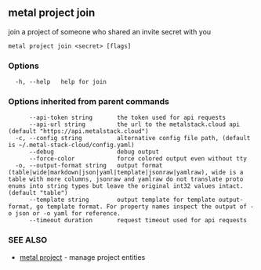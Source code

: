 ## metal project join

join a project of someone who shared an invite secret with you

```
metal project join <secret> [flags]
```

### Options

```
  -h, --help   help for join
```

### Options inherited from parent commands

```
      --api-token string       the token used for api requests
      --api-url string         the url to the metalstack.cloud api (default "https://api.metalstack.cloud")
  -c, --config string          alternative config file path, (default is ~/.metal-stack-cloud/config.yaml)
      --debug                  debug output
      --force-color            force colored output even without tty
  -o, --output-format string   output format (table|wide|markdown|json|yaml|template|jsonraw|yamlraw), wide is a table with more columns, jsonraw and yamlraw do not translate proto enums into string types but leave the original int32 values intact. (default "table")
      --template string        output template for template output-format, go template format. For property names inspect the output of -o json or -o yaml for reference.
      --timeout duration       request timeout used for api requests
```

### SEE ALSO

* [metal project](metal_project.md)	 - manage project entities

